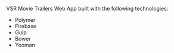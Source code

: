 VSR
Movie Trailers Web App built with the following technologies:
- Polymer
- Firebase
- Gulp
- Bower
- Yeoman